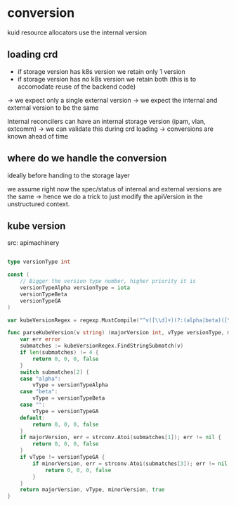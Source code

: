 # conversion

kuid resource allocators use the internal version

## loading crd
- if storage version has k8s version we retain only 1 version
- if storage version has no k8s version we retain both (this is to accomodate reuse of the backend code)

-> we expect only a single external version
-> we expect the internal and external version to be the same

Internal reconcilers can have an internal storage version (ipam, vlan, extcomm)
-> we can validate this during crd loading
-> conversions are known ahead of time

## where do we handle the conversion

ideally before handing to the storage layer

we assume right now the spec/status of internal and external versions are the same -> hence we do a trick to just modify the apiVersion in the unstructured context.



## kube version 

src: apimachinery

```go

type versionType int

const (
	// Bigger the version type number, higher priority it is
	versionTypeAlpha versionType = iota
	versionTypeBeta
	versionTypeGA
)

var kubeVersionRegex = regexp.MustCompile("^v([\\d]+)(?:(alpha|beta)([\\d]+))?$")

func parseKubeVersion(v string) (majorVersion int, vType versionType, minorVersion int, ok bool) {
	var err error
	submatches := kubeVersionRegex.FindStringSubmatch(v)
	if len(submatches) != 4 {
		return 0, 0, 0, false
	}
	switch submatches[2] {
	case "alpha":
		vType = versionTypeAlpha
	case "beta":
		vType = versionTypeBeta
	case "":
		vType = versionTypeGA
	default:
		return 0, 0, 0, false
	}
	if majorVersion, err = strconv.Atoi(submatches[1]); err != nil {
		return 0, 0, 0, false
	}
	if vType != versionTypeGA {
		if minorVersion, err = strconv.Atoi(submatches[3]); err != nil {
			return 0, 0, 0, false
		}
	}
	return majorVersion, vType, minorVersion, true
}
```